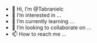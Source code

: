 - 👋 Hi, I’m @Tabranielc
- 👀 I’m interested in ...
- 🌱 I’m currently learning ...
- 💞️ I’m looking to collaborate on ...
- 📫 How to reach me ...

<!---
Tabranielc/Tabranielc is a ✨ special ✨ repository because its `README.md` (this file) appears on your GitHub profile.
You can click the Preview link to take a look at your changes.
--->
